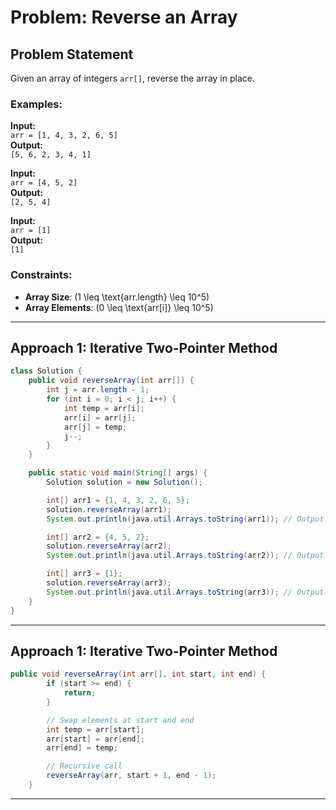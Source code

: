 # Problem: Reverse an Array

## Problem Statement
Given an array of integers `arr[]`, reverse the array in place.

### Examples:

**Input:**  
`arr = [1, 4, 3, 2, 6, 5]`  
**Output:**  
`[5, 6, 2, 3, 4, 1]`  

**Input:**  
`arr = [4, 5, 2]`  
**Output:**  
`[2, 5, 4]`  

**Input:**  
`arr = [1]`  
**Output:**  
`[1]`  

### Constraints:
- **Array Size**: \(1 \leq \text{arr.length} \leq 10^5\)
- **Array Elements**: \(0 \leq \text{arr[i]} \leq 10^5\)


---

## Approach 1: Iterative Two-Pointer Method

```java
class Solution {
    public void reverseArray(int arr[]) {
        int j = arr.length - 1;
        for (int i = 0; i < j; i++) {
            int temp = arr[i];
            arr[i] = arr[j];
            arr[j] = temp;
            j--;
        }
    }

    public static void main(String[] args) {
        Solution solution = new Solution();

        int[] arr1 = {1, 4, 3, 2, 6, 5};
        solution.reverseArray(arr1);
        System.out.println(java.util.Arrays.toString(arr1)); // Output: [5, 6, 2, 3, 4, 1]

        int[] arr2 = {4, 5, 2};
        solution.reverseArray(arr2);
        System.out.println(java.util.Arrays.toString(arr2)); // Output: [2, 5, 4]

        int[] arr3 = {1};
        solution.reverseArray(arr3);
        System.out.println(java.util.Arrays.toString(arr3)); // Output: [1]
    }
}

```
---

## Approach 1: Iterative Two-Pointer Method

```java
public void reverseArray(int arr[], int start, int end) {
        if (start >= end) {
            return;
        }

        // Swap elements at start and end
        int temp = arr[start];
        arr[start] = arr[end];
        arr[end] = temp;

        // Recursive call
        reverseArray(arr, start + 1, end - 1);
    }
```
---
